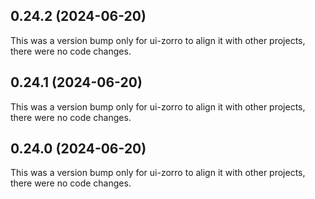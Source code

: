 ## 0.24.2 (2024-06-20)

This was a version bump only for ui-zorro to align it with other projects, there were no code changes.

## 0.24.1 (2024-06-20)

This was a version bump only for ui-zorro to align it with other projects, there were no code changes.

## 0.24.0 (2024-06-20)

This was a version bump only for ui-zorro to align it with other projects, there were no code changes.